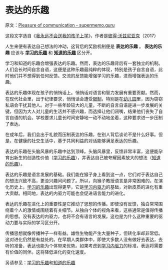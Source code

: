 # 表达的乐趣

原文：[Pleasure of communication - supermemo.guru](https://supermemo.guru/wiki/Pleasure_of_communication)

这段文字选自《[我永远不会送我的孩子上学](https://supermemo.guru/wiki/Problem_of_Schooling)》，作者是[彼得·沃兹尼亚克](https://supermemo.guru/wiki/Piotr_Wozniak)（2017）

人生来便有表达自己想法的冲动，这背后的奖励机制便是 **表达的乐趣** 。 **表达的乐趣** 应该与 **[学习的乐趣](https://supermemo.guru/wiki/Pleasure_of_learning)** 和 **[知道的乐趣](https://supermemo.guru/wiki/Pleasure_of_knowing)** 区分开。

学习和知道的乐趣会增强表达的乐趣。然而，表达的乐趣背后有一套独立的机制。人们会长时间自言自语，这便是这种乐趣最纯粹的体现，特别是孩子自言自语，此时他们并不想得到任何反馈。交流的反馈能增强学习的乐趣，进而增强表达的乐趣。

表达的乐趣体现在孩子的悄悄话上。悄悄话对语言和智力发展有重要贡献。然而，在现代社会里，出于纪律要求，悄悄话会遭受[限制](https://supermemo.guru/wiki/50_bad_habits#Suppressed_communication)，特别是在[幼儿园](https://supermemo.guru/wiki/Daycare)里，因为窃窃私语会干扰其他人。对于一些年龄较大的儿童，不断的自言自语是进一步发展的关键，但因为大人对儿童的生活并不感兴趣，而选择让他们闭嘴，结果他们丧失了自言自语的机会。学校要求儿童长时间安静地一动不动地坐着，这种要求进一步压制了表达。

在成年后，我们会出于礼貌而压制表达的乐趣，在别人背后谈论不是什么好事。但是，在健康的社交生活中，基于共同利益的对话能够满足表达的乐趣。

表达的乐趣在头脑风暴的乐趣中达到顶峰。头脑风暴里，反馈非常丰富，这便能孕育出新生的创造性价值（[学习的乐趣](https://supermemo.guru/wiki/Pleasure_of_learning)），并表达自己被夸耀因素放大的想法（[知道的乐趣](https://supermemo.guru/wiki/Pleasure_of_knowing)）。

表达的乐趣是语言发展的基础。我们能在猴子身上看到这一点，它们对于表达自己的想法兴致不高，更没兴趣问问题了。所以，向猴子教授语言是非常困难的。在演化历史上，[学习的乐趣](https://supermemo.guru/wiki/Pleasure_of_learning)出现得更早，它是[学习内驱力](https://supermemo.guru/wiki/Learn_drive)的基础，对新皮质的进化有重大贡献。相同地，表达的内驱力可能也会促进语言能力的进化。

表达的乐趣在进化上的重要性是它推动了思想的传播。即使没有反馈，独白常常围绕着个人的激情或围绕着有关细节。从独白个体的视角来看，这些通常是值得传播的思想。没有表达的内驱力，也将不会有语言的发展。这也是为什么这种重要的驱动力要与实际的学习区分开。

传播思想就像传播种子一样有益。雄性生物能产生大量种子，但转化率却非常低。这对进化仍然是有益处的。在早期人类群体中，即使大多数人没有做好去表达，去听的准备，表达也能为个体带来优势。如果考虑到[学习内驱力](https://supermemo.guru/wiki/Learn_drive)的标准，表达将需要有价值的同伴。这将降低进化的变化速度。

另请参见：[学习的乐趣](https://supermemo.guru/wiki/Pleasure_of_learning)和[知道的乐趣](https://supermemo.guru/wiki/Pleasure_of_knowing)